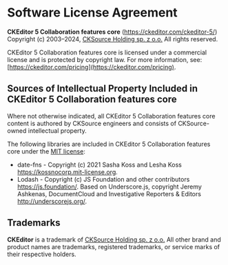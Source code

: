 Software License Agreement
==========================

**CKEditor&nbsp;5 Collaboration features core** (https://ckeditor.com/ckeditor-5/)<br>
Copyright (c) 2003–2024, [CKSource Holding sp. z o.o.](https://cksource.com) All rights reserved.

CKEditor&nbsp;5 Collaboration features core is licensed under a commercial license and is protected by copyright law.
For more information, see: [https://ckeditor.com/pricing](https://ckeditor.com/pricing).

Sources of Intellectual Property Included in CKEditor&nbsp;5 Collaboration features core
----------------------------------------------------------------------------------------

Where not otherwise indicated, all CKEditor&nbsp;5 Collaboration features core content is authored by CKSource engineers and consists of CKSource-owned intellectual property.

The following libraries are included in CKEditor&nbsp;5 Collaboration features core under the [MIT license](https://opensource.org/licenses/MIT):

* date-fns - Copyright (c) 2021 Sasha Koss and Lesha Koss https://kossnocorp.mit-license.org.
* Lodash - Copyright (c) JS Foundation and other contributors https://js.foundation/. Based on Underscore.js, copyright Jeremy Ashkenas, DocumentCloud and Investigative Reporters & Editors http://underscorejs.org/.

Trademarks
----------

**CKEditor** is a trademark of [CKSource Holding sp. z o.o.](https://cksource.com) All other brand and product names are trademarks, registered trademarks, or service marks of their respective holders.
